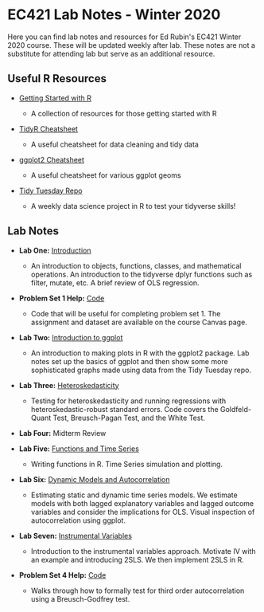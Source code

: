 # EC421 Lab Notes - Winter 2020

Here you can find lab notes and resources for Ed Rubin's EC421 Winter 2020 course. These will be updated weekly after lab. These notes are not a substitute for attending lab but serve as an additional resource. 

## Useful R Resources
* [Getting Started with R](https://support.rstudio.com/hc/en-us/articles/201141096-Getting-Started-with-RP)
  * A collection of resources for those getting started with R
  
* [TidyR Cheatsheet](https://github.com/rstudio/cheatsheets/blob/master/data-import.pdf)
  * A useful cheatsheet for data cleaning and tidy data
  
* [ggplot2 Cheatsheet](https://rstudio.com/wp-content/uploads/2015/03/ggplot2-cheatsheet.pdf)
  * A useful cheatsheet for various ggplot geoms
  
* [Tidy Tuesday Repo](https://github.com/rfordatascience/tidytuesday)
  * A weekly data science project in R to test your tidyverse skills!
  
## Lab Notes
* __Lab One:__ [Introduction](http://rpubs.com/jputz/W20_lab1)
   * An introduction to objects, functions, classes, and mathematical operations. An introduction to the tidyverse dplyr functions such as filter, mutate, etc. A brief review of OLS regression.
* __Problem Set 1 Help:__ [Code](http://rpubs.com/jputz/568130)
   * Code that will be useful for completing problem set 1. The assignment and dataset are available on the course Canvas page.
* __Lab Two:__ [Introduction to ggplot](https://rpubs.com/jputz/569469)
   * An introduction to making plots in R with the ggplot2 package. Lab notes set up the basics of ggplot and then show some more sophisticated graphs made using data from the Tidy Tuesday repo. 
   
* __Lab Three:__ [Heteroskedasticity](https://rpubs.com/jputz/571370)
   * Testing for heteroskedasticity and running regressions with heteroskedastic-robust standard errors. Code covers the Goldfeld-Quant Test, Breusch-Pagan Test, and the White Test.
   
* __Lab Four:__ Midterm Review

* __Lab Five:__ [Functions and Time Series](https://rpubs.com/jputz/575203)
   * Writing functions in R. Time Series simulation and plotting.
   
* __Lab Six:__ [Dynamic Models and Autocorrelation](https://rpubs.com/jputz/578140)
   * Estimating static and dynamic time series models. We estimate models with both lagged explanatory variables and lagged outcome variables and consider the implications for OLS. Visual inspection of autocorrelation using ggplot.
  
* __Lab Seven:__ [Instrumental Variables](https://rpubs.com/jputz/580660)
   * Introduction to the instrumental variables approach. Motivate IV with an example and introducing 2SLS. We then implement 2SLS in R.

* __Problem Set 4 Help:__ [Code](https://rpubs.com/jputz/581401)
   * Walks through how to formally test for third order autocorrelation using a Breusch-Godfrey test.
